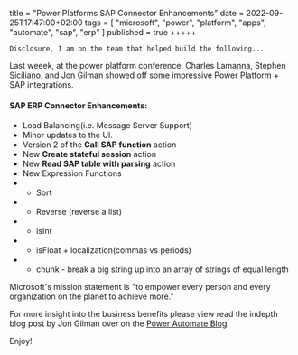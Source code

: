 title = "Power Platforms SAP Connector Enhancements"
date = 2022-09-25T17:47:00+02:00
tags = [
    "microsoft",
    "power",
    "platform",
    "apps",
    "automate",
    "sap",
    "erp"
]
published = true
+++++

    Disclosure, I am on the team that helped build the following...

Last weeek, at the power platform conference, Charles Lamanna, Stephen Siciliano, and Jon Gilman showed off some impressive  Power Platform + SAP integrations.

#### SAP ERP Connector Enhancements:
 - Load Balancing(i.e. Message Server Support)
 - Minor updates to the UI.
 - Version 2 of the **Call SAP function** action
 - New **Create stateful session** action
 - New **Read SAP table with parsing** action
 - New Expression Functions
 - - Sort
 - - Reverse (reverse a list)
 - - isInt
 - - isFloat + localization(commas vs periods)
 - - chunk - break a big string up into an array of strings of equal length

Microsoft's mission statement is "to empower every person and every organization on the planet to achieve more."

For more insight into the business benefits please view read the indepth blog post by Jon Gilman over on the [Power Automate Blog](https://powerautomate.microsoft.com/en-us/blog/announcing-deeper-sap-integration-for-the-power-platform/).

Enjoy!